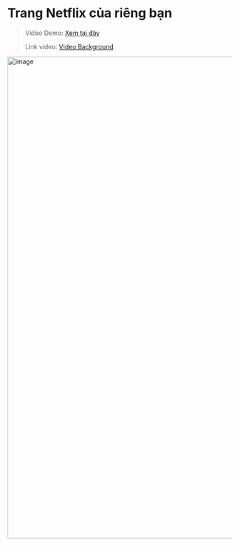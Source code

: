 # Trang Netflix của riêng bạn

> Video Demo: [Xem tại đây](https://www.tiktok.com/@dr.gifter306/video/7548350834568908040) 

>Link video: [Video Background](https://www.facebook.com/share/v/1BRpxnKdi1/)
 
<img width="1920" height="1080" alt="image" src="https://github.com/user-attachments/assets/5fc5eaf2-fc37-49d5-a219-9f9086f28583" />


